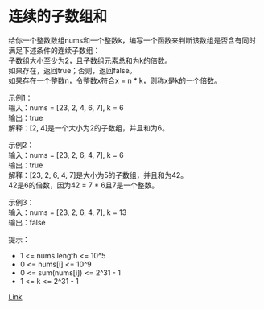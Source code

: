 <h1>连续的子数组和</h1>

给你一个整数数组nums和一个整数k，编写一个函数来判断该数组是否含有同时满足下述条件的连续子数组：</br>
子数组大小至少为2，且子数组元素总和为k的倍数。</br>
如果存在，返回true；否则，返回false。</br>
如果存在一个整数n，令整数x符合x = n * k，则称x是k的一个倍数。</br>

示例1：</br>
输入：nums = [23, 2, 4, 6, 7], k = 6</br>
输出：true</br>
解释：[2, 4]是一个大小为2的子数组，并且和为6。</br>

示例2：</br>
输入：nums = [23, 2, 6, 4, 7], k = 6</br>
输出：true</br>
解释：[23, 2, 6, 4, 7]是大小为5的子数组，并且和为42。</br>
42是6的倍数，因为42 = 7 * 6且7是一个整数。</br>

示例3：</br>
输入：nums = [23, 2, 6, 4, 7], k = 13</br>
输出：false</br>

提示：
- 1 <= nums.length <= 10^5
- 0 <= nums[i] <= 10^9
- 0 <= sum(nums[i]) <= 2^31 - 1
- 1 <= k <= 2^31 - 1

[Link](https://leetcode-cn.com/problems/continuous-subarray-sum/)